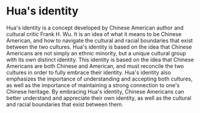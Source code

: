 # Hua's identity

Hua's identity is a concept developed by Chinese American author and cultural critic Frank H. Wu. It is an idea of what it means to be Chinese American, and how to navigate the cultural and racial boundaries that exist between the two cultures. Hua's identity is based on the idea that Chinese Americans are not simply an ethnic minority, but a unique cultural group with its own distinct identity. This identity is based on the idea that Chinese Americans are both Chinese and American, and must reconcile the two cultures in order to fully embrace their identity. Hua's identity also emphasizes the importance of understanding and accepting both cultures, as well as the importance of maintaining a strong connection to one's Chinese heritage. By embracing Hua's identity, Chinese Americans can better understand and appreciate their own identity, as well as the cultural and racial boundaries that exist between them.

